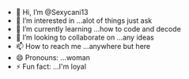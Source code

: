 - 👋 Hi, I’m @Sexycani13
- 👀 I’m interested in ...alot of things just ask
- 🌱 I’m currently learning ...how to code and decode 
- 💞️ I’m looking to collaborate on ...any ideas
- 📫 How to reach me ...anywhere but here 
- 😄 Pronouns: ...woman
- ⚡ Fun fact: ...I'm loyal

<!---
Sexycani13/Sexycani13 is a ✨ special ✨ repository because its `README.md` (this file) appears on your GitHub profile.
You can click the Preview link to take a look at your changes.
--->
